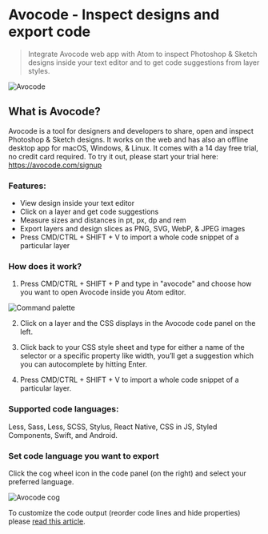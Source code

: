 # Avocode - Inspect designs and export code

> Integrate Avocode web app with Atom to inspect Photoshop & Sketch designs inside your text editor and to get code suggestions from layer styles.

![Avocode](http://telegra.ph/file/fb4e202daa84ad383a8e1.gif)

## What is Avocode?

Avocode is a tool for designers and developers to share, open and inspect Photoshop & Sketch designs. It works on the web and has also an offline desktop app for macOS, Windows, & Linux. It comes with a 14 day free trial, no credit card required. To try it out, please start your trial here: https://avocode.com/signup

### Features:

- View design inside your text editor
- Click on a layer and get code suggestions
- Measure sizes and distances in pt, px, dp and rem
- Export layers and design slices as PNG, SVG, WebP, & JPEG images
- Press CMD/CTRL + SHIFT + V to import a whole code snippet of a particular layer

### How does it work?

1. Press CMD/CTRL + SHIFT + P and type in "avocode" and choose how you want to open Avocode inside you Atom editor.

  ![Command palette](http://telegra.ph/file/2497031e05cc3d9e0dc92.png)

2. Click on a layer and the CSS displays in the Avocode code panel on the left.

3. Click back to your CSS style sheet and type for either a name of the selector or a specific property like width, you’ll get a suggestion which you can autocomplete by hitting Enter.

4. Press CMD/CTRL + SHIFT + V to import a whole code snippet of a particular layer.

### Supported code languages:

Less, Sass, Less, SCSS, Stylus, React Native, CSS in JS, Styled Components, Swift, and Android.

### Set code language you want to export

Click the cog wheel icon in the code panel (on the right) and select your preferred language.

![Avocode cog](http://telegra.ph/file/2483c9dbe254db2e72c7c.png)

To customize the code output (reorder code lines and hide properties) please [read this article](https://help.avocode.com/app-settings/app-preferences/code-preferences).
